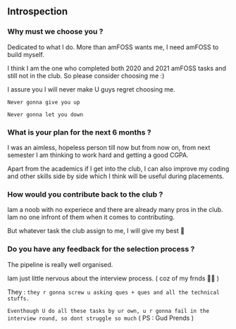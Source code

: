 ## Introspection
### Why must we choose you ?
Dedicated to what I do. More than amFOSS wants me, I need amFOSS to build myself.  

I think I am the one who completed both 2020 and 2021 amFOSS tasks and still not in the club. So please consider choosing me :) 

I assure you I will never make U guys regret choosing me.

`Never gonna give you up`

`Never gonna let you down`



### What is your plan for the next 6 months ?
I was an aimless, hopeless person till now but from now on, from next semester I am thinking to work hard and getting a good CGPA.

Apart from the academics if I get into the club, I can also improve my coding and other skills side by side which I think will be useful during placements.

### How would you contribute back to the club ?
Iam a noob with no experiece and there are already many pros in the club. Iam no one infront of them when it comes to contributing. 

But whatever task the club assign to me, I will give my best 💯

### Do you have any feedback for the selection process ?
The pipeline is really well organised. 

Iam just little nervous about the interview process. ( coz of my frnds 🤦‍♂️ )

They : `they r gonna screw u asking ques + ques and all the technical stuffs.`

`Eventhough U do all these tasks by ur own, u r gonna fail in the interview round, so dont struggle so much` ( PS : Gud Prends )
